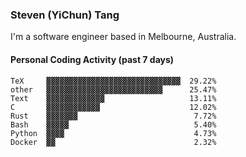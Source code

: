 ### Steven (YiChun) Tang

I'm a software engineer based in Melbourne, Australia.

#### Personal Coding Activity (past 7 days)
```
TeX     ▓▓▓▓▓▓▓▓▓▓▓▓▓▓▓▓▓▓▓▓▓▓▓▓▓▓▓▓▓▓  29.22%
other   ▓▓▓▓▓▓▓▓▓▓▓▓▓▓▓▓▓▓▓▓▓▓▓▓▓▓      25.47%
Text    ▓▓▓▓▓▓▓▓▓▓▓▓▓                   13.11%
C       ▓▓▓▓▓▓▓▓▓▓▓▓                    12.02%
Rust    ▓▓▓▓▓▓▓                          7.72%
Bash    ▓▓▓▓▓                            5.40%
Python  ▓▓▓▓                             4.73%
Docker  ▓▓                               2.32%
```
